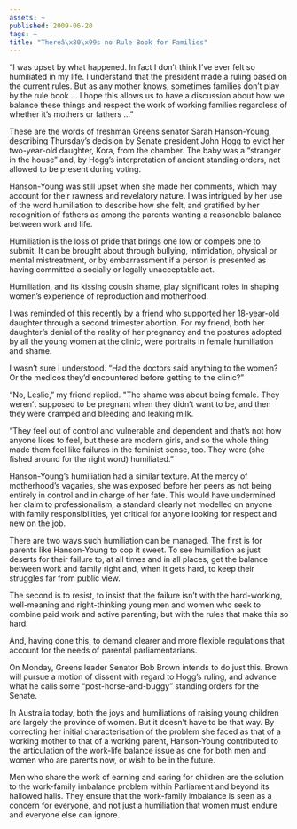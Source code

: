 ```yaml
---
assets: ~
published: 2009-06-20
tags: ~
title: "Thereâ\x80\x99s no Rule Book for Families"
---
```

“I was upset by what happened. In fact I don’t think I’ve ever felt so
humiliated in my life. I understand that the president made a ruling
based on the current rules. But as any mother knows, sometimes families
don’t play by the rule book … I hope this allows us to have a discussion
about how we balance these things and respect the work of working
families regardless of whether it’s mothers or fathers …”

These are the words of freshman Greens senator Sarah Hanson-Young,
describing Thursday’s decision by Senate president John Hogg to evict
her two-year-old daughter, Kora, from the chamber. The baby was a
“stranger in the house” and, by Hogg’s interpretation of ancient
standing orders, not allowed to be present during voting.

Hanson-Young was still upset when she made her comments, which may
account for their rawness and revelatory nature. I was intrigued by her
use of the word humiliation to describe how she felt, and gratified by
her recognition of fathers as among the parents wanting a reasonable
balance between work and life.

Humiliation is the loss of pride that brings one low or compels one to
submit. It can be brought about through bullying, intimidation, physical
or mental mistreatment, or by embarrassment if a person is presented as
having committed a socially or legally unacceptable act.

Humiliation, and its kissing cousin shame, play significant roles in
shaping women’s experience of reproduction and motherhood.

I was reminded of this recently by a friend who supported her
18-year-old daughter through a second trimester abortion. For my friend,
both her daughter’s denial of the reality of her pregnancy and the
postures adopted by all the young women at the clinic, were portraits in
female humiliation and shame.

I wasn’t sure I understood. “Had the doctors said anything to the women?
Or the medicos they’d encountered before getting to the clinic?”

“No, Leslie,” my friend replied. "The shame was about being female. They
weren’t supposed to be pregnant when they didn’t want to be, and then
they were cramped and bleeding and leaking milk.

“They feel out of control and vulnerable and dependent and that’s not
how anyone likes to feel, but these are modern girls, and so the whole
thing made them feel like failures in the feminist sense, too. They were
(she fished around for the right word) humiliated.”

Hanson-Young’s humiliation had a similar texture. At the mercy of
motherhood’s vagaries, she was exposed before her peers as not being
entirely in control and in charge of her fate. This would have
undermined her claim to professionalism, a standard clearly not modelled
on anyone with family responsibilities, yet critical for anyone looking
for respect and new on the job.

There are two ways such humiliation can be managed. The first is for
parents like Hanson-Young to cop it sweet. To see humiliation as just
deserts for their failure to, at all times and in all places, get the
balance between work and family right and, when it gets hard, to keep
their struggles far from public view.

The second is to resist, to insist that the failure isn’t with the
hard-working, well-meaning and right-thinking young men and women who
seek to combine paid work and active parenting, but with the rules that
make this so hard.

And, having done this, to demand clearer and more flexible regulations
that account for the needs of parental parliamentarians.

On Monday, Greens leader Senator Bob Brown intends to do just this.
Brown will pursue a motion of dissent with regard to Hogg’s ruling, and
advance what he calls some “post-horse-and-buggy” standing orders for
the Senate.

In Australia today, both the joys and humiliations of raising young
children are largely the province of women. But it doesn’t have to be
that way. By correcting her initial characterisation of the problem she
faced as that of a working mother to that of a working parent,
Hanson-Young contributed to the articulation of the work-life balance
issue as one for both men and women who are parents now, or wish to be
in the future.

Men who share the work of earning and caring for children are the
solution to the work-family imbalance problem within Parliament and
beyond its hallowed halls. They ensure that the work-family imbalance is
seen as a concern for everyone, and not just a humiliation that women
must endure and everyone else can ignore.